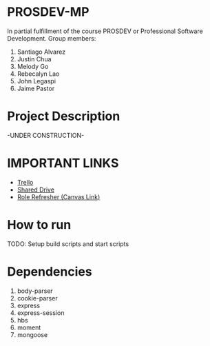 # PROSDEV-MP
In partial fulfillment of the course PROSDEV or Professional Software Development.
Group members:
1. Santiago Alvarez
2. Justin Chua
3. Melody Go
4. Rebecalyn Lao
5. John Legaspi
6. Jaime Pastor

# Project Description
-UNDER CONSTRUCTION-

# IMPORTANT LINKS
- [Trello](https://trello.com/b/WKCIKJj7/prosdev-game-share)
- [Shared Drive](https://drive.google.com/drive/folders/0AB6d6f5Zdtw8Uk9PVA)
- [Role Refresher (Canvas Link)](https://dlsu.instructure.com/courses/38003/pages/guidelines-for-team-roles?module_item_id=376949)

# How to run
TODO: Setup build scripts and start scripts

# Dependencies
1. body-parser
2. cookie-parser
3. express
4. express-session
5. hbs
6. moment
7. mongoose
